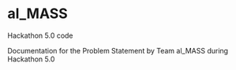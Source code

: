 # al_MASS
Hackathon 5.0 code

Documentation for the Problem Statement by Team al_MASS during Hackathon 5.0
